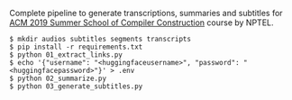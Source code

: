 Complete pipeline to generate transcriptions, summaries and subtitles for 
[ACM 2019 Summer School of Compiler Construction](https://archive.nptel.ac.in/courses/128/106/128106009/) course by NPTEL.

```
$ mkdir audios subtitles segments transcripts
$ pip install -r requirements.txt
$ python 01_extract_links.py
$ echo '{"username": "<huggingfaceusername>", "password": "<huggingfacepassword>"}' > .env
$ python 02_summarize.py
$ python 03_generate_subtitles.py
```
